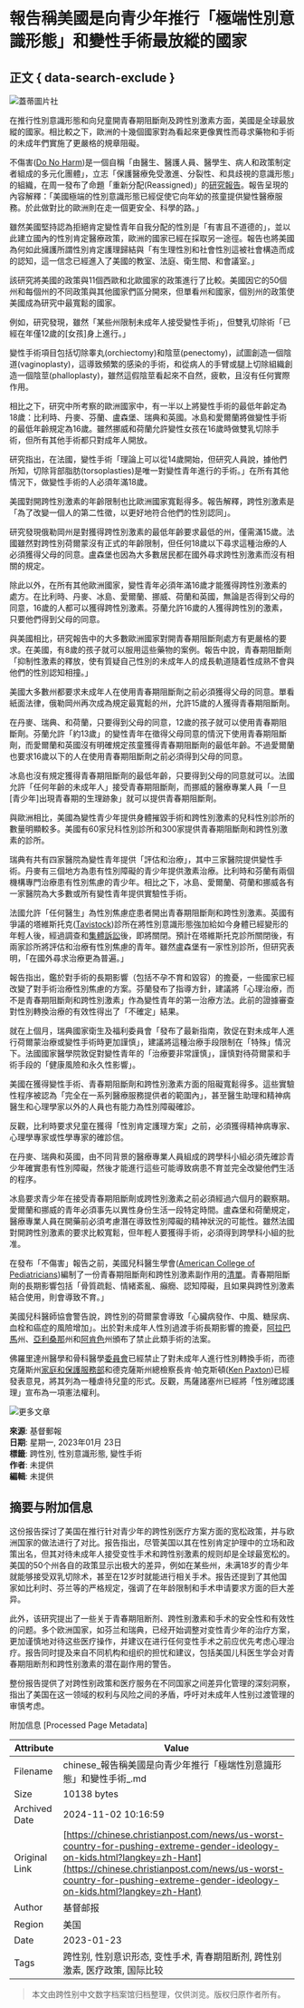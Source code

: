# 報告稱美國是向青少年推行「極端性別意識形態」和變性手術最放縱的國家

## 正文 { data-search-exclude }


![蓋蒂圖片社](https://cdn-chinese.christianpost.com/files/cache/image/1/57/15713_w_935_622.jpg)

在推行性別意識形態和向兒童開青春期阻斷劑及跨性別激素方面，美國是全球最放縱的國家。相比較之下，歐洲的十幾個國家對為看起來更像異性而尋求藥物和手術的未成年們實施了更嚴格的規章阻礙。

不傷害([Do No Harm](https://donoharmmedicine.org/about/))是一個自稱「由醫生、醫護人員、醫學生、病人和政策制定者組成的多元化團體」，立志「保護醫療免受激進、分裂性、和具歧視的意識形態」的組織，在周一發布了命題「重新分配(Reassigned)」的[研究報告](https://donoharmmedicine.org/research/2023/reassigned/)。報告呈現的內容解釋：「美國極端的性別意識形態已經促使它向年幼的孩童提供變性醫療服務。於此做對比的歐洲則在走一個更安全、科學的路。」

雖然美國堅持認為拒絕肯定變性青年自我分配的性別是「有害且不道德的」，並以此建立國內的性別肯定醫療政策，歐洲的國家已經在採取另一途徑。報告也將美國為何如此擁護所謂性別肯定護理歸結與「有生理性別和社會性別這被社會構造而成的認知，這一信念已經進入了美國的教室、法庭、衛生間、和會議室。」

該研究將美國的政策與11個西歐和北歐國家的政策進行了比較。美國因它的50個州和每個州的不同政策與其他國家們區分開來，但單看州和國家，個別州的政策使美國成為研究中最寬鬆的國家。

例如，研究發現，雖然「某些州限制未成年人接受變性手術」，但雙乳切除術「已經在年僅12歲的\[女孩\]身上進行。」

變性手術項目包括切除睾丸(orchiectomy)和陰莖(penectomy)，試圖創造一個陰道(vaginoplasty)，這導致頻繁的感染的手術，和從病人的手臂或腿上切除組織創造一個陰莖(phalloplasty)，雖然這假陰莖看起來不自然，疲軟，且沒有任何實際作用。

相比之下，研究中所考察的歐洲國家中，有一半以上將變性手術的最低年齡定為18歲：比利時、丹麥、芬蘭、盧森堡、瑞典和英國。冰島和愛爾蘭將做變性手術的最低年齡規定為16歲。雖然挪威和荷蘭允許變性女孩在16歲時做雙乳切除手術，但所有其他手術都只對成年人開放。

研究指出，在法國，變性手術「理論上可以從14歲開始，但研究人員說，據他們所知，切除背部脂肪(torsoplasties)是唯一對變性青年進行的手術。」在所有其他情況下，做變性手術的人必須年滿18歲。

美國對開跨性別激素的年齡限制也比歐洲國家寬鬆得多。報告解釋，跨性別激素是「為了改變一個人的第二性徵，以更好地符合他們的性別認同」。

研究發現俄勒岡州是對獲得跨性別激素的最低年齡要求最低的州，僅需滿15歲。法國雖然對跨性別荷爾蒙沒有正式的年齡限制，但任何18歲以下尋求這種治療的人必須獲得父母的同意。盧森堡也因為大多數居民都在國外尋求跨性別激素而沒有相關的規定。

除此以外，在所有其他歐洲國家，變性青年必須年滿16歲才能獲得跨性別激素的處方。在比利時、丹麥、冰島、愛爾蘭、挪威、荷蘭和英國，無論是否得到父母的同意，16歲的人都可以獲得跨性別激素。芬蘭允許16歲的人獲得跨性別的激素，只要他們得到父母的同意。

與美國相比，研究報告中的大多數歐洲國家對開青春期阻斷劑處方有更嚴格的要求。在美國，有8歲的孩子就可以服用這些藥物的案例。報告中說，青春期阻斷劑「抑制性激素的釋放，使有質疑自己性別的未成年人的成長軌道隨着性成熟不會與他們的性別認知相撞。」

美國大多數州都要求未成年人在使用青春期阻斷劑之前必須獲得父母的同意。單看紙面法律，俄勒岡州再次成為規定最寬鬆的州，允許15歲的人獲得青春期阻斷劑。

在丹麥、瑞典、和荷蘭，只要得到父母的同意，12歲的孩子就可以使用青春期阻斷劑。芬蘭允許「約13歲」的變性青年在徵得父母同意的情況下使用青春期阻斷劑，而愛爾蘭和英國沒有明確規定孩童獲得青春期阻斷劑的最低年齡。不過愛爾蘭也要求16歲以下的人在使用青春期阻斷劑之前必須得到父母的同意。

冰島也沒有規定獲得青春期阻斷劑的最低年齡，只要得到父母的同意就可以。法國允許「任何年齡的未成年人」接受青春期阻斷劑，而挪威的醫療專業人員「一旦\[青少年\]出現青春期的生理跡象」就可以提供青春期阻斷劑。

與歐洲相比，美國為變性青少年提供身體摧毀手術和跨性別激素的兒科性別診所的數量明顯較多。美國有60家兒科性別診所和300家提供青春期阻斷劑和跨性別激素的診所。

瑞典有共有四家醫院為變性青年提供「評估和治療」，其中三家醫院提供變性手術。丹麥有三個地方為患有性別障礙的青少年提供激素治療。比利時和芬蘭有兩個機構專門治療患有性別焦慮的青少年。相比之下，冰島、愛爾蘭、荷蘭和挪威各有一家醫院為大多數或所有變性青年提供實驗性手術。

法國允許「任何醫生」為性別焦慮症患者開出青春期阻斷劑和跨性別激素。英國有爭議的塔維斯托克([Tavistock](https://www.christianpost.com/news/uk-nhs-to-shutter-tavistock-gender-clinic-after-formal-review.html))診所在將性別意識形態強加給如今身體已經變形的年輕人後，經過調查和[集體訴訟](https://www.christianpost.com/news/uk-tavistock-gender-clinic-to-face-massive-class-action-lawsuit.html)後，即將關閉。預計在塔維斯托克診所關閉後，有兩家診所將評估和治療有性別焦慮的青年。雖然盧森堡有一家性別診所，但研究表明，「在國外尋求治療更為普遍。」

報告指出，鑑於對手術的長期影響（包括不孕不育和毀容）的擔憂，一些國家已經改變了對手術治療性別焦慮的方案。芬蘭發布了指導方針，建議將「心理治療，而不是青春期阻斷劑和跨性別激素」作為變性青年的第一治療方法。此前的證據審查對性別轉換治療的有效性得出了「不確定」結果。

就在上個月，瑞典國家衛生及福利委員會「發布了最新指南，敦促在對未成年人進行荷爾蒙治療或變性手術時更加謹慎」，建議將這種治療手段限制在「特殊」情況下。法國國家醫學院敦促對變性青年的「治療要非常謹慎」，謹慎對待荷爾蒙和手術手段的「健康風險和永久性影響」。

美國在獲得變性手術、青春期阻斷劑和跨性別激素方面的阻礙寬鬆得多。這些實驗性程序被認為「完全在一系列醫療服務提供者的範圍內」，甚至醫生助理和精神病醫生和心理學家以外的人員也有能力為性別障礙確診。

反觀，比利時要求兒童在獲得「性別肯定護理方案」之前，必須獲得精神病專家、心理學專家或性學專家的確診信。

在丹麥、瑞典和英國，由不同背景的醫療專業人員組成的跨學科小組必須先確診青少年確實患有性別障礙，然後才能進行這些可能導致病患不育並完全改變他們生活的程序。

冰島要求青少年在接受青春期阻斷劑或跨性別激素之前必須經過六個月的觀察期。愛爾蘭和挪威的青年必須事先以異性身份生活一段特定時間。盧森堡和荷蘭規定，醫療專業人員在開藥前必須考慮潛在導致性別障礙的精神狀況的可能性。雖然法國對開跨性別激素的要求比較寬鬆，但年輕人要獲得手術，必須得到跨學科小組的批准。

在發布「不傷害」報告之前，美國兒科醫生學會([American College of Pediatricians](https://acpeds.org/about))編制了一份青春期阻斷劑和跨性別激素副作用的[清單](https://acpeds.org/transgender-interventions-harm-children)。青春期阻斷劑的長期影響包括「骨質疏鬆、情緒紊亂、癲癇、認知障礙，且如果與跨性別激素結合使用，則會導致不育。」

美國兒科醫師協會警告說，跨性別的荷爾蒙會導致「心臟病發作、中風、糖尿病、血栓和癌症的風險增加」。出於對未成年人性別過渡手術長期影響的擔憂，[阿拉巴馬](https://www.christianpost.com/news/alabama-gov-kay-ivey-signs-bill-banning-genital-mutilation-of-kids.html)州、[亞利桑那](https://www.christianpost.com/news/arizona-bans-gender-reassignment-surgeries-for-minors.html)州和[阿肯色](https://www.christianpost.com/news/arkansas-lawmakers-override-veto-of-bill-banning-child-sex-changes.html)州頒布了禁止此類手術的法案。

佛羅里達州醫學和骨科醫學[委員會](https://www.christianpost.com/news/florida-medical-boards-ban-gender-transition-surgeries-on-minors.html)已經禁止了對未成年人進行性別轉換手術，而德克薩斯州[家庭和保護服務部](https://www.christianpost.com/news/texas-declares-trans-surgeries-for-minors-child-abuse.html)和德克薩斯州總檢察長肯·帕克斯頓([Ken Paxton](https://www.christianpost.com/news/texas-ag-says-puberty-blockers-for-trans-kids-child-abuse.html))已經發表意見，將其列為一種虐待兒童的形式。反觀，馬薩諸塞州已經將「性別確認護理」宣布為一項憲法權利。

![更多文章](https://chinese.christianpost.com/pixelp27282r3449a6.gif?rd=44486824)

**來源**: 基督郵報  
**日期**: 星期一, 2023年01月 23日  
**標籤**: 跨性別, 性別意識形態, 變性手術  
**作者**: 未提供  
**編輯**: 未提供

## 摘要与附加信息

<!-- tcd_abstract -->
这份报告探讨了美国在推行针对青少年的跨性别医疗方案方面的宽松政策，并与欧洲国家的做法进行了对比。报告指出，尽管美国以其在性别肯定护理中的立场和政策出名，但其对待未成年人接受变性手术和跨性别激素的规则却是全球最宽松的。美国的50个州各自的政策显示出极大的差异，例如在某些州，未满18岁的青少年就能够接受双乳切除术，甚至在12岁时就能进行相关手术。报告还提到了其他国家如比利时、芬兰等的严格规定，强调了在年龄限制和手术申请要求方面的巨大差异。

此外，该研究提出了一些关于青春期阻断剂、跨性别激素和手术的安全性和有效性的问题。多个欧洲国家，如芬兰和瑞典，已经开始调整对变性青少年的治疗方案，更加谨慎地对待这些医疗操作，并建议在进行任何变性手术之前应优先考虑心理治疗。报告同时提及来自不同机构和组织的担忧和建议，包括美国儿科医生学会对青春期阻断剂和跨性别激素的潜在副作用的警告。

整份报告提供了对跨性别政策和医疗服务在不同国家之间差异化管理的深刻洞察，指出了美国在这一领域的权利与风险之间的矛盾，呼吁对未成年人性别过渡管理的审慎考虑。
<!-- tcd_abstract_end -->

附加信息 [Processed Page Metadata]

| Attribute       | Value                                  |
|-----------------|----------------------------------------|
| Filename        | chinese_報告稱美國是向青少年推行「極端性別意識形態」和變性手術_.md                             |
| Size            | 10138 bytes                           |
| Archived Date   | 2024-11-02 10:16:59                             |
| Original Link   | [https://chinese.christianpost.com/news/us-worst-country-for-pushing-extreme-gender-ideology-on-kids.html?langkey=zh-Hant](https://chinese.christianpost.com/news/us-worst-country-for-pushing-extreme-gender-ideology-on-kids.html?langkey=zh-Hant)                       |
| Author          | 基督邮报                               |
| Region          | 美国                               |
| Date            | 2023-01-23                                 |
| Tags            | 跨性别, 性别意识形态, 变性手术, 青春期阻断剂, 跨性别激素, 医疗政策, 国际比较                                 |
>
> 本文由跨性别中文数字档案馆归档整理，仅供浏览。版权归原作者所有。
>